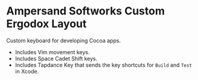 # Ampersand Softworks Custom Ergodox Layout

Custom keyboard for developing Cocoa apps. 

- Includes Vim movement keys.
- Includes Space Cadet Shift keys.
- Includes Tapdance Key that sends the key shortcuts for `Build` and `Test` in Xcode.
